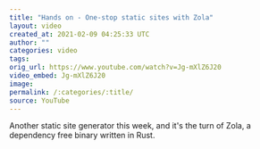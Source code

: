 ```yaml
---
title: "Hands on - One-stop static sites with Zola"
layout: video
created_at: 2021-02-09 04:25:33 UTC
author: ""
categories: video
tags: 
orig_url: https://www.youtube.com/watch?v=Jg-mXlZ6J20
video_embed: Jg-mXlZ6J20
image: 
permalink: /:categories/:title/
source: YouTube
---
```

Another static site generator this week, and it's the turn of Zola, a dependency free binary written in Rust.